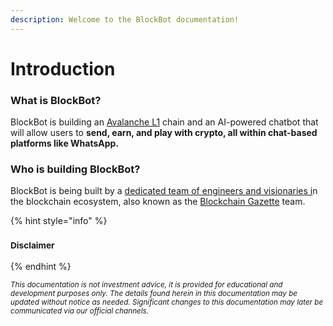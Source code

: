 ```yaml
---
description: Welcome to the BlockBot documentation!
---
```


# Introduction

### What is BlockBot?  <a href="#what-is-blockbot" id="what-is-blockbot"></a>

BlockBot is building an [Avalanche L1](https://build.avax.network/docs/quick-start/avalanche-l1s) chain and an AI-powered chatbot that will allow users to **send, earn, and play with crypto, all within chat-based platforms like WhatsApp.**

### Who is building BlockBot? <a href="#who-is-building-blockbot" id="who-is-building-blockbot"></a>

BlockBot is being built by a [dedicated team of engineers and visionaries i](https://www.linkedin.com/company/blockbot-inc/people/?viewAsMember=true)n the blockchain ecosystem, also known as the [Blockchain Gazette](https://linktr.ee/blockchaingazette) team.​

{% hint style="info" %}
### <sub>Disclaimer</sub> <a href="#disclaimer" id="disclaimer"></a>
{% endhint %}

<sub>_This documentation is not investment advice, it is provided for educational and development purposes only. The details found herein in this documentation may be updated without notice as needed. Significant changes to this documentation may later be communicated via our official channels._</sub>
